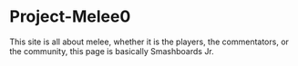 # Project-Melee0

This site is all about melee, whether it is the players, the commentators, or the community, this page is basically Smashboards Jr.
